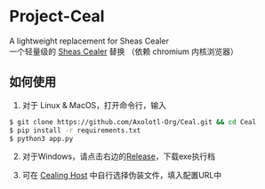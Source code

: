 # Project-Ceal
A lightweight replacement for Sheas Cealer  
一个轻量级的 [Sheas Cealer](https://github.com/SpaceTimee/Sheas-Cealer) 替换 （依赖 chromium 内核浏览器）


## 如何使用
1. 对于 Linux & MacOS，打开命令行，输入
```bash
$ git clone https://github.com/Axolotl-Org/Ceal.git && cd Ceal
$ pip install -r requirements.txt
$ python3 app.py
```
2. 对于Windows，请点击右边的[Release](https://github.com/Axolotl-Org/Ceal/releases)，下载exe执行档

3. 可在 [Cealing Host](https://github.com/c15412/Cealing-Host/blob/main/README.md#%E6%96%87%E4%BB%B6%E5%9C%B0%E5%9D%80) 中自行选择伪装文件，填入配置URL中
